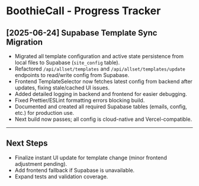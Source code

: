# BoothieCall - Progress Tracker

## [2025-06-24] Supabase Template Sync Migration

- Migrated all template configuration and active state persistence from local files to Supabase (`site_config` table).
- Refactored `/api/allset/templates` and `/api/allset/templates/update` endpoints to read/write config from Supabase.
- Frontend TemplateSelector now fetches latest config from backend after updates, fixing stale/cached UI issues.
- Added detailed logging in backend and frontend for easier debugging.
- Fixed Prettier/ESLint formatting errors blocking build.
- Documented and created all required Supabase tables (emails, config, etc.) for production use.
- Next build now passes; all config is cloud-native and Vercel-compatible.

---

## Next Steps

- Finalize instant UI update for template change (minor frontend adjustment pending).
- Add frontend fallback if Supabase is unavailable.
- Expand tests and validation coverage.
